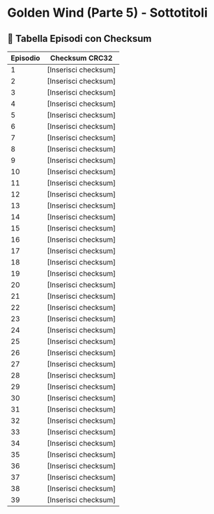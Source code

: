 # Golden Wind (Parte 5) - Sottotitoli

## 📜 **Tabella Episodi con Checksum**

| Episodio | Checksum CRC32       |
|----------|----------------------|
| 1        | [Inserisci checksum]    |
| 2        | [Inserisci checksum]    |
| 3        | [Inserisci checksum]    |
| 4        | [Inserisci checksum]    |
| 5        | [Inserisci checksum]    |
| 6        | [Inserisci checksum]    |
| 7        | [Inserisci checksum]    |
| 8        | [Inserisci checksum]    |
| 9        | [Inserisci checksum]    |
| 10       | [Inserisci checksum]    |
| 11       | [Inserisci checksum]    |
| 12       | [Inserisci checksum]    |
| 13       | [Inserisci checksum]    |
| 14       | [Inserisci checksum]    |
| 15       | [Inserisci checksum]    |
| 16       | [Inserisci checksum]    |
| 17       | [Inserisci checksum]    |
| 18       | [Inserisci checksum]    |
| 19       | [Inserisci checksum]    |
| 20       | [Inserisci checksum]    |
| 21       | [Inserisci checksum]    |
| 22       | [Inserisci checksum]    |
| 23       | [Inserisci checksum]    |
| 24       | [Inserisci checksum]    |
| 25       | [Inserisci checksum]    |
| 26       | [Inserisci checksum]    |
| 27       | [Inserisci checksum]    |
| 28       | [Inserisci checksum]    |
| 29       | [Inserisci checksum]    |
| 30       | [Inserisci checksum]    |
| 31       | [Inserisci checksum]    |
| 32       | [Inserisci checksum]    |
| 33       | [Inserisci checksum]    |
| 34       | [Inserisci checksum]    |
| 35       | [Inserisci checksum]    |
| 36       | [Inserisci checksum]    |
| 37       | [Inserisci checksum]    |
| 38       | [Inserisci checksum]    |
| 39       | [Inserisci checksum]    |
